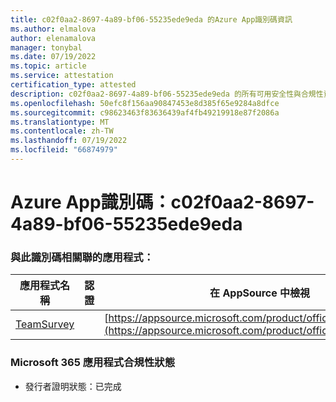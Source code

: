 ```yaml
---
title: c02f0aa2-8697-4a89-bf06-55235ede9eda 的Azure App識別碼資訊
ms.author: elmalova
author: elenamalova
manager: tonybal
ms.date: 07/19/2022
ms.topic: article
ms.service: attestation
certification_type: attested
description: c02f0aa2-8697-4a89-bf06-55235ede9eda 的所有可用安全性與合規性資訊。
ms.openlocfilehash: 50efc8f156aa90847453e8d385f65e9284a8dfce
ms.sourcegitcommit: c98623463f83636439af4fb49219918e87f2086a
ms.translationtype: MT
ms.contentlocale: zh-TW
ms.lasthandoff: 07/19/2022
ms.locfileid: "66874979"
---
```

# <a name="azure-app-id-c02f0aa2-8697-4a89-bf06-55235ede9eda"></a>Azure App識別碼：c02f0aa2-8697-4a89-bf06-55235ede9eda


### <a name="apps-associated-with-this-id"></a>與此識別碼相關聯的應用程式：
| **應用程式名稱** | **認證** | **在 AppSource 中檢視** |
|--------------|---------------|-----------------------|
| [TeamSurvey](../forward/WA200004182.md) |  | [https://appsource.microsoft.com/product/office/WA200004182](https://appsource.microsoft.com/product/office/WA200004182) |

### <a name="microsoft-365-app-compliance-status"></a>Microsoft 365 應用程式合規性狀態
- 發行者證明狀態：已完成
